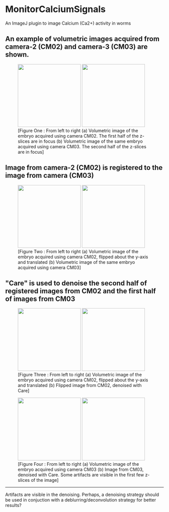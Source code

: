 # MonitorCalciumSignals
An ImageJ plugin to image Calcium (Ca2+) activity in worms

## An example of volumetric images acquired from camera-2 (CM02) and camera-3 (CM03) are shown. 

<p float="center"><figure>
<img src="https://github.com/MLbyML/MLbyML.github.io/blob/master/images/2019-07-15/CM02_390.gif" width= "200" />
<img src="https://github.com/MLbyML/MLbyML.github.io/blob/master/images/2019-07-15/CM03_390.gif" width ="200"/>
<figcaption>
[Figure One : From left to right (a) Volumetric image of the embryo acquired using camera CM02. The first half of the z-slices are in focus (b) Volumetric image of the same embryo acquired using camera CM03. The second half of the z-slices are in focus]</figcaption></figure>
</p>

## Image from camera-2 (CM02) is registered to the image from camera (CM03)

<p float="center"><figure>
<img src="https://github.com/MLbyML/MLbyML.github.io/blob/master/images/2019-07-15/CM02_390_flipped.gif" width= "200" />
<img src="https://github.com/MLbyML/MLbyML.github.io/blob/master/images/2019-07-15/CM03_390.gif" width ="200"/>
<figcaption>
[Figure Two : From left to right (a) Volumetric image of the embryo acquired using camera CM02, flipped about the y-axis and translated (b) Volumetric image of the same embryo acquired using camera CM03]</figcaption></figure>
</p>

## "Care" is used to denoise the second half of registered images from CM02 and the first half of images from CM03

<p float="center"><figure>
<img src="https://github.com/MLbyML/MLbyML.github.io/blob/master/images/2019-07-15/CM02_390_flipped.gif" width= "200" />
<img src="https://github.com/MLbyML/MLbyML.github.io/blob/master/images/2019-07-15/CM02_390_flipped_denoised.gif" width ="200"/>
<figcaption>
[Figure Three : From left to right (a) Volumetric image of the embryo acquired using camera CM02, flipped about the y-axis and translated (b) Flipped image from CM02, denoised with Care]</figcaption></figure>
</p>

<p float="center"><figure>
<img src="https://github.com/MLbyML/MLbyML.github.io/blob/master/images/2019-07-15/CM03_390.gif" width= "200" />
<img src="https://github.com/MLbyML/MLbyML.github.io/blob/master/images/2019-07-15/CM03_390_denoised.gif" width ="200"/>
<figcaption>
[Figure Four : From left to right (a) Volumetric image of the embryo acquired using camera CM03 (b) Image from CM03, denoised with Care. Some artifacts are visible in the first few z-slices of the image]</figcaption></figure>
</p>

<hr>

Artifacts are visible in the denoising. Perhaps, a denoising strategy should be used in conjuction with a deblurring/deconvolution strategy for better results?
